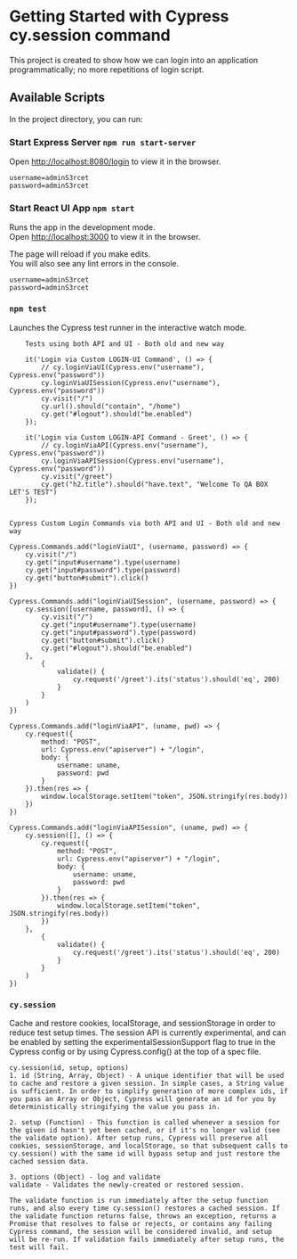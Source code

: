 # Getting Started with Cypress cy.session command

This project is created to show how we can login into an application programmatically; no more repetitions of login script. 

## Available Scripts

In the project directory, you can run:

### Start Express Server `npm run start-server`

Open [http://localhost:8080/login](http://localhost:8080/login) to view it in the browser.
```
username=adminS3rcet
password=adminS3rcet
```

### Start React UI App `npm start`

Runs the app in the development mode.\
Open [http://localhost:3000](http://localhost:3000) to view it in the browser.

The page will reload if you make edits.\
You will also see any lint errors in the console.
```
username=adminS3rcet
password=adminS3rcet
```

### `npm test`

Launches the Cypress test runner in the interactive watch mode.
```
    Tests using both API and UI - Both old and new way

    it('Login via Custom LOGIN-UI Command', () => {
        // cy.loginViaUI(Cypress.env("username"), Cypress.env("password"))
        cy.loginViaUISession(Cypress.env("username"), Cypress.env("password"))
        cy.visit("/")
        cy.url().should("contain", "/home")
        cy.get("#logout").should("be.enabled")
    });

    it('Login via Custom LOGIN-API Command - Greet', () => {
        // cy.loginViaAPI(Cypress.env("username"), Cypress.env("password"))
        cy.loginViaAPISession(Cypress.env("username"), Cypress.env("password"))
        cy.visit("/greet")
        cy.get("h2.title").should("have.text", "Welcome To QA BOX LET'S TEST")
    });
```

```

Cypress Custom Login Commands via both API and UI - Both old and new way

Cypress.Commands.add("loginViaUI", (username, password) => {
    cy.visit("/")
    cy.get("input#username").type(username)
    cy.get("input#password").type(password)
    cy.get("button#submit").click()
})

Cypress.Commands.add("loginViaUISession", (username, password) => {
    cy.session([username, password], () => {
        cy.visit("/")
        cy.get("input#username").type(username)
        cy.get("input#password").type(password)
        cy.get("button#submit").click()
        cy.get("#logout").should("be.enabled")
    },
        {
            validate() {
                cy.request('/greet').its('status').should('eq', 200)
            }
        }
    )
})

Cypress.Commands.add("loginViaAPI", (uname, pwd) => {
    cy.request({
        method: "POST",
        url: Cypress.env("apiserver") + "/login",
        body: {
            username: uname,
            password: pwd
        }
    }).then(res => {
        window.localStorage.setItem("token", JSON.stringify(res.body))
    })
})

Cypress.Commands.add("loginViaAPISession", (uname, pwd) => {
    cy.session([], () => {
        cy.request({
            method: "POST",
            url: Cypress.env("apiserver") + "/login",
            body: {
                username: uname,
                password: pwd
            }
        }).then(res => {
            window.localStorage.setItem("token", JSON.stringify(res.body))
        })
    },
        {
            validate() {
                cy.request('/greet').its('status').should('eq', 200)
            }
        }
    )
})

```

### `cy.session`
Cache and restore cookies, localStorage, and sessionStorage in order to reduce test setup times. The session API is currently experimental, and can be enabled by setting the experimentalSessionSupport flag to true in the Cypress config or by using Cypress.config() at the top of a spec file.

```
cy.session(id, setup, options)
1. id (String, Array, Object) - A unique identifier that will be used to cache and restore a given session. In simple cases, a String value is sufficient. In order to simplify generation of more complex ids, if you pass an Array or Object, Cypress will generate an id for you by deterministically stringifying the value you pass in.

2. setup (Function) - This function is called whenever a session for the given id hasn't yet been cached, or if it's no longer valid (see the validate option). After setup runs, Cypress will preserve all cookies, sessionStorage, and localStorage, so that subsequent calls to cy.session() with the same id will bypass setup and just restore the cached session data.

3. options (Object) - log and validate
validate - Validates the newly-created or restored session.

The validate function is run immediately after the setup function runs, and also every time cy.session() restores a cached session. If the validate function returns false, throws an exception, returns a Promise that resolves to false or rejects, or contains any failing Cypress command, the session will be considered invalid, and setup will be re-run. If validation fails immediately after setup runs, the test will fail.

```
